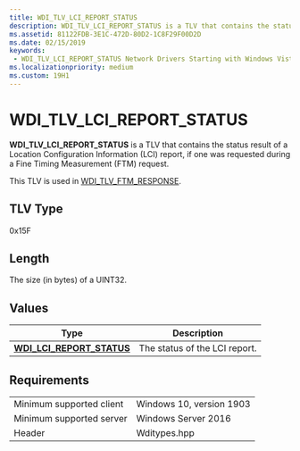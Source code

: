 ```yaml
---
title: WDI_TLV_LCI_REPORT_STATUS
description: WDI_TLV_LCI_REPORT_STATUS is a TLV that contains the status result of a Location Configuration Information (LCI) report, if one was requested during a Fine Timing Measurement (FTM) request.
ms.assetid: 81122FDB-3E1C-472D-80D2-1C8F29F00D2D
ms.date: 02/15/2019
keywords:
 - WDI_TLV_LCI_REPORT_STATUS Network Drivers Starting with Windows Vista
ms.localizationpriority: medium
ms.custom: 19H1
---
```


# WDI_TLV_LCI_REPORT_STATUS

**WDI_TLV_LCI_REPORT_STATUS** is a TLV that contains the status result of a Location Configuration Information (LCI) report, if one was requested during a Fine Timing Measurement (FTM) request.

This TLV is used in [WDI_TLV_FTM_RESPONSE](wdi-tlv-ftm-response.md).

## TLV Type

0x15F

## Length

The size (in bytes) of a UINT32.

## Values

| Type | Description |
| --- | --- |
| [**WDI_LCI_REPORT_STATUS**](https://docs.microsoft.com/windows-hardware/drivers/ddi/content/wditypes/ne-wditypes-_wdi_lci_report_status) | The status of the LCI report. |

## Requirements

|   |   |
| --- | --- |
| Minimum supported client | Windows 10, version 1903 |
| Minimum supported server | Windows Server 2016 |
| Header | Wditypes.hpp |
